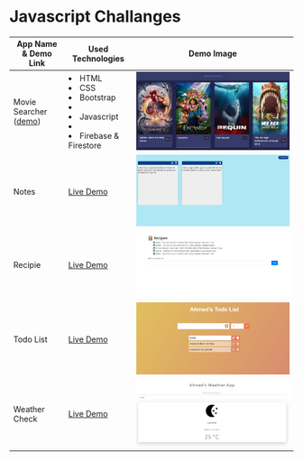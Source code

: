 # Javascript Challanges

| App Name & Demo Link                                                       | Used Technologies                                                                         | Demo Image                                                                                                             |
| -------------------------------------------------------------------------- | ----------------------------------------------------------------------------------------- | ---------------------------------------------------------------------------------------------------------------------- |
| Movie Searcher (<a href="https://moviesearcherahmed.vercel.app/">demo</a>) | <li>HTML</li><li>CSS</li><li>Bootstrap<li><li>Javascript<li><li>Firebase & Firestore</li> | <img src="https://github.com/ahmadrazach/Javascript-Challanges/blob/main/movie-app/thumnail.jpg" alt="Demo image"/>    |
| Notes                                                                      | <a href="https://notesappahmed.vercel.app/">Live Demo</a>                                 | <img src="https://github.com/ahmadrazach/Javascript-Challanges/blob/main/notes-app/thumbnail.jpg" alt="Demo image"/>   |
| Recipie                                                                    | <a href="https://recipeappahmed.vercel.app/">Live Demo</a>                                | <img src="https://github.com/ahmadrazach/Javascript-Challanges/blob/main/recipe-app/template.jpg" alt="Demo image"/>   |
| Todo List                                                                  | <a href="https://todolistahmed.vercel.app/">Live Demo</a>                                 | <img src="https://github.com/ahmadrazach/Javascript-Challanges/blob/main/Todo%20App/thumbnail.jpg" alt="Demo image"/>  |
| Weather Check                                                              | <a href="https://weather-app-ahmadrazach.vercel.app/">Live Demo</a>                       | <img src="https://github.com/ahmadrazach/Javascript-Challanges/blob/main/weather-app/thumbnail.jpg" alt="Demo image"/> |

